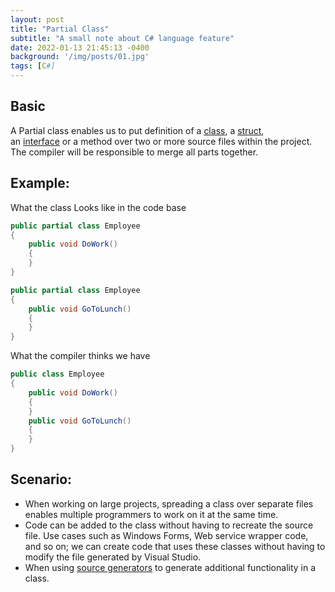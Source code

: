 ```yaml
---
layout: post
title: "Partial Class"
subtitle: "A small note about C# language feature"
date: 2022-01-13 21:45:13 -0400
background: '/img/posts/01.jpg'
tags: [C#]
---
```

## Basic

A Partial class enables us to put definition of a [class](https://docs.microsoft.com/en-us/dotnet/csharp/language-reference/keywords/class), a [struct](https://docs.microsoft.com/en-us/dotnet/csharp/language-reference/builtin-types/struct), an [interface](https://docs.microsoft.com/en-us/dotnet/csharp/language-reference/keywords/interface) or a method over two or more source files within the project. The compiler will be responsible to merge all parts together.

## Example:

What the class Looks like in the code base

```csharp
public partial class Employee
{
    public void DoWork()
    {
    }
}

public partial class Employee
{
    public void GoToLunch()
    {
    }
}
```

What the compiler thinks we have

```csharp
public class Employee
{
    public void DoWork()
    {
    }
    public void GoToLunch()
    {
    }
}
```

## Scenario:

- When working on large projects, spreading a class over separate files enables multiple programmers to work on it at the same time.
- Code can be added to the class without having to recreate the source file. Use cases such as Windows Forms, Web service wrapper code, and so on; we can create code that uses these classes without having to modify the file generated by Visual Studio.
- When using [source generators](https://docs.microsoft.com/en-us/dotnet/csharp/roslyn-sdk/source-generators-overview) to generate additional functionality in a class.